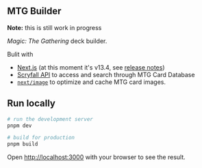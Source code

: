 ## MTG Builder

**Note:** this is still work in progress

_Magic: The Gathering_ deck builder.

Bulit with

- [Next.js](https://nextjs.org/) (at this moment it's v13.4, see [release notes](https://nextjs.org/blog/next-13-4))
- [Scryfall API](https://scryfall.com/docs/api) to access and search through MTG Card Database
- [`next/image`](https://nextjs.org/docs/app/building-your-application/optimizing/images) to optimize and cache MTG card images.

## Run locally

```bash
# run the development server
pnpm dev

# build for production
pnpm build
```

Open [http://localhost:3000](http://localhost:3000) with your browser to see the result.
